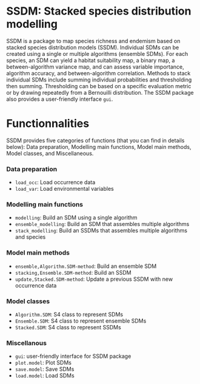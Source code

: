 SSDM: Stacked species distribution modelling
================

SSDM is a package to map species richness and endemism based on stacked species distribution models (SSDM). Individual SDMs can be created using a single or multiple algorithms (ensemble SDMs). For each species, an SDM can yield a habitat suitability map, a binary map, a between-algorithm variance map, and can assess variable importance, algorithm accuracy, and between-algorithm correlation. Methods to stack individual SDMs include summing individual probabilities and thresholding then summing. Thresholding can be based on a specific evaluation metric or by drawing repeatedly from a Bernouilli distribution. The SSDM package also provides a user-friendly interface `gui`.

Functionnalities
================

SSDM provides five categories of functions (that you can find in details below): Data preparation, Modelling main functions, Model main methods, Model classes, and Miscellaneous.

### Data preparation

-   `load_occ`: Load occurrence data
-   `load_var`: Load environmental variables

### Modelling main functions

-   `modelling`: Build an SDM using a single algorithm
-   `ensemble_modelling`: Build an SDM that assembles multiple algorithms
-   `stack_modelling`: Build an SSDMs that assembles multiple algorithms and species

### Model main methods

-   `ensemble,Algorithm.SDM-method`: Build an ensemble SDM
-   `stacking,Ensemble.SDM-method`: Build an SSDM
-   `update,Stacked.SDM-method`: Update a previous SSDM with new occurrence data

### Model classes

-   `Algorithm.SDM`: S4 class to represent SDMs
-   `Ensemble.SDM`: S4 class to represent ensemble SDMs
-   `Stacked.SDM`: S4 class to represent SSDMs

### Miscellanous

-   `gui`: user-friendly interface for SSDM package
-   `plot.model`: Plot SDMs
-   `save.model`: Save SDMs
-   `load.model`: Load SDMs
